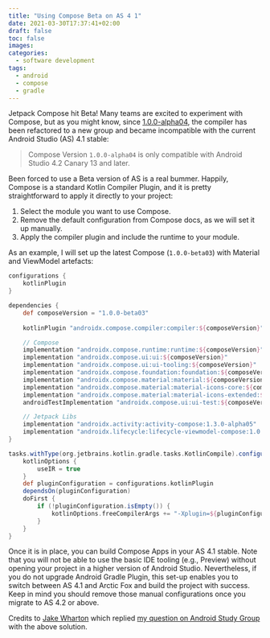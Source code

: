 ```yaml
---
title: "Using Compose Beta on AS 4 1"
date: 2021-03-30T17:37:41+02:00
draft: false
toc: false
images:
categories:
  - software development
tags:
  - android
  - compose
  - gradle
---
```


Jetpack Compose hit Beta! Many teams are excited to experiment with Compose, but as you might know, since [1.0.0-alpha04](https://developer.android.com/jetpack/androidx/releases/compose-compiler#compiler-1.0.0-alpha04
), the compiler has been refactored to a new group and became incompatible with the current Android Studio (AS) 4.1 stable:

> Compose Version `1.0.0-alpha04` is only compatible with Android Studio 4.2 Canary 13 and later.
 
Been forced to use a Beta version of AS is a real bummer. Happily, Compose is a standard Kotlin Compiler Plugin, and it is pretty straightforward to
 apply it directly to your project:
1. Select the module you want to use Compose.
2. Remove the default configuration from Compose docs, as we will set it up manually.
3. Apply the compiler plugin and include the runtime to your module.

As an example, I will set up the latest Compose (`1.0.0-beta03`) with Material and ViewModel artefacts:

```groovy
configurations {
    kotlinPlugin
}

dependencies {
    def composeVersion = "1.0.0-beta03"
    
    kotlinPlugin "androidx.compose.compiler:compiler:${composeVersion}"

    // Compose
    implementation "androidx.compose.runtime:runtime:${composeVersion}"
    implementation "androidx.compose.ui:ui:${composeVersion}"
    implementation "androidx.compose.ui:ui-tooling:${composeVersion}"
    implementation "androidx.compose.foundation:foundation:${composeVersion}"
    implementation "androidx.compose.material:material:${composeVersion}"
    implementation "androidx.compose.material:material-icons-core:${composeVersion}"
    implementation "androidx.compose.material:material-icons-extended:${composeVersion}"
    androidTestImplementation "androidx.compose.ui:ui-test:${composeVersion}"

    // Jetpack Libs
    implementation "androidx.activity:activity-compose:1.3.0-alpha05"
    implementation "androidx.lifecycle:lifecycle-viewmodel-compose:1.0.0-alpha03"
}

tasks.withType(org.jetbrains.kotlin.gradle.tasks.KotlinCompile).configureEach {
    kotlinOptions {
        useIR = true
    }
    def pluginConfiguration = configurations.kotlinPlugin
    dependsOn(pluginConfiguration)
    doFirst {
        if (!pluginConfiguration.isEmpty()) {
            kotlinOptions.freeCompilerArgs += "-Xplugin=${pluginConfiguration.files.first()}"
        }
    }
}
``` 

Once it is in place, you can build Compose Apps in your AS 4.1 stable. Note that you will not be able to use the basic IDE tooling (e.g., Preview) without opening your project in a higher version of Android Studio. Nevertheless, if you do not upgrade Android Gradle Plugin, this set-up enables you to switch between AS 4.1 and Arctic Fox and build the project with success. Keep in mind you should remove those manual configurations once you migrate to AS 4.2 or above.
 
Credits to [Jake Wharton](https://twitter.com/JakeWharton) which replied [my question on Android Study Group](https://androidstudygroup.slack.com/archives/CJH03QASH/p1603978103094800) with the above solution.
